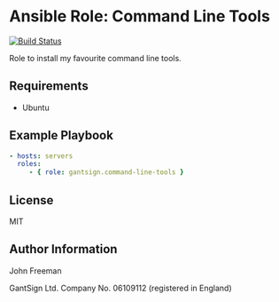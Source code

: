 Ansible Role: Command Line Tools
================================

[![Build Status](https://travis-ci.org/gantsign/ansible-role-command-line-tools.svg?branch=master)](https://travis-ci.org/gantsign/ansible-role-command-line-tools)

Role to install my favourite command line tools.

Requirements
------------

* Ubuntu

Example Playbook
----------------

```yaml
- hosts: servers
  roles:
     - { role: gantsign.command-line-tools }
```

License
-------

MIT

Author Information
------------------

John Freeman

GantSign Ltd.
Company No. 06109112 (registered in England)
